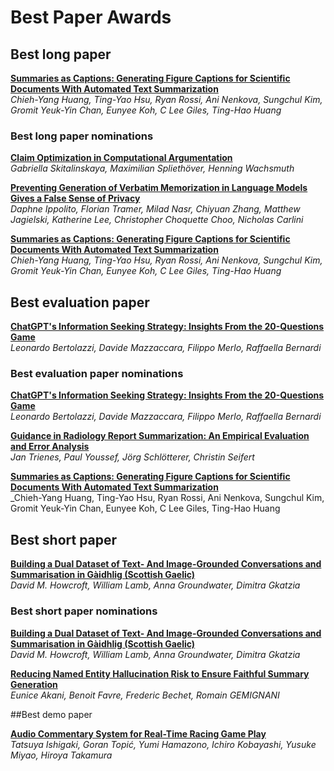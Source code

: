 # Best Paper Awards


## Best long paper

**[Summaries as Captions: Generating Figure Captions for Scientific Documents With Automated Text Summarization](https://sigdialinlg2023.github.io/paper_inlg24.html)**<br>
_Chieh-Yang Huang, Ting-Yao Hsu, Ryan Rossi, Ani Nenkova, Sungchul Kim, Gromit Yeuk-Yin Chan, Eunyee Koh, C Lee Giles, Ting-Hao Huang_

### Best long paper nominations


**[Claim Optimization in Computational Argumentation](https://sigdialinlg2023.github.io/paper_inlg47.html)**<br>
_Gabriella Skitalinskaya, Maximilian Spliethöver, Henning Wachsmuth_

**[Preventing Generation of Verbatim Memorization in Language Models Gives a False Sense of Privacy](https://sigdialinlg2023.github.io/paper_inlg12.html)**<br>
_Daphne Ippolito, Florian Tramer, Milad Nasr, Chiyuan Zhang, Matthew Jagielski, Katherine Lee, Christopher Choquette Choo, Nicholas Carlini_

**[Summaries as Captions: Generating Figure Captions for Scientific Documents With Automated Text Summarization](https://sigdialinlg2023.github.io/paper_inlg24.html)**<br>
_Chieh-Yang Huang, Ting-Yao Hsu, Ryan Rossi, Ani Nenkova, Sungchul Kim, Gromit Yeuk-Yin Chan, Eunyee Koh, C Lee Giles, Ting-Hao Huang_

## Best evaluation paper

**[ChatGPT's Information Seeking Strategy: Insights From the 20-Questions Game](https://sigdialinlg2023.github.io/paper_inlg56.html)**<br>
_Leonardo Bertolazzi, Davide Mazzaccara, Filippo Merlo, Raffaella Bernardi_

### Best evaluation paper nominations

**[ChatGPT's Information Seeking Strategy: Insights From the 20-Questions Game](https://sigdialinlg2023.github.io/paper_inlg56.html)**<br>
_Leonardo Bertolazzi, Davide Mazzaccara, Filippo Merlo, Raffaella Bernardi_

**[Guidance in Radiology Report Summarization: An Empirical Evaluation and Error Analysis](https://sigdialinlg2023.github.io/paper_inlg58.html)**<br>
_Jan Trienes, Paul Youssef, Jörg Schlötterer, Christin Seifert_

**[Summaries as Captions: Generating Figure Captions for Scientific Documents With Automated Text Summarization](https://sigdialinlg2023.github.io/paper_inlg24.html)**<br>
_Chieh-Yang Huang, Ting-Yao Hsu, Ryan Rossi, Ani Nenkova, Sungchul Kim, Gromit Yeuk-Yin Chan, Eunyee Koh, C Lee Giles, Ting-Hao Huang 

## Best short paper
**[Building a Dual Dataset of Text- And Image-Grounded Conversations and Summarisation in Gàidhlig (Scottish Gaelic)](https://sigdialinlg2023.github.io/paper_inlg58.html)**<br>
_David M. Howcroft, William Lamb, Anna Groundwater, Dimitra Gkatzia_

### Best short paper nominations

**[Building a Dual Dataset of Text- And Image-Grounded Conversations and Summarisation in Gàidhlig (Scottish Gaelic)](https://sigdialinlg2023.github.io/paper_inlg58.html)**<br>
_David M. Howcroft, William Lamb, Anna Groundwater, Dimitra Gkatzia_

**[Reducing Named Entity Hallucination Risk to Ensure Faithful Summary Generation](https://sigdialinlg2023.github.io/paper_inlg79.html)**<br>
_Eunice Akani, Benoit Favre, Frederic Bechet, Romain GEMIGNANI_

##Best demo paper

**[Audio Commentary System for Real-Time Racing Game Play](https://sigdialinlg2023.github.io/paper_inlg126.html)**<br>
_Tatsuya Ishigaki, Goran Topić, Yumi Hamazono, Ichiro Kobayashi, Yusuke Miyao, Hiroya Takamura_


